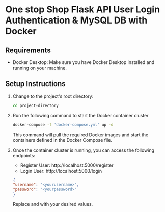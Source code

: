 # One stop Shop Flask API User Login Authentication & MySQL DB with Docker

## Requirements

- Docker Desktop: Make sure you have Docker Desktop installed and running on your machine.

## Setup Instructions

1. Change to the project's root directory:

   ```bash
   cd project-directory
   ```

2.  Run the following command to start the Docker container cluster

    ```bash
    docker-compose -f 'docker-compose.yml' up -d
    ```
    This command will pull the required Docker images and start the containers defined in the Docker Compose file.

3. Once the container cluster is running, you can access the following endpoints:

    - Register User: http://localhost:5000/register
    - Login User: http://localhost:5000/login

    ```json
    {
    "username": "<yourusername>",
    "password": "<yourpassword>"
    }
    ```
    Replace <yourusername> and <yourpassword> with your desired values.

